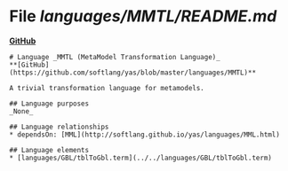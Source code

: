 # File _languages/MMTL/README.md_
**[GitHub](https://github.com/softlang/yas/blob/master/languages/MMTL/README.md)**
```
# Language _MMTL (MetaModel Transformation Language)_
**[GitHub](https://github.com/softlang/yas/blob/master/languages/MMTL)**

A trivial transformation language for metamodels.

## Language purposes
_None_

## Language relationships
* dependsOn: [MML](http://softlang.github.io/yas/languages/MML.html)

## Language elements
* [languages/GBL/tblToGbl.term](../../languages/GBL/tblToGbl.term)
```
